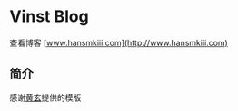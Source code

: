 # Vinst Blog

 查看博客  [www.hansmkiii.com](http://www.hansmkiii.com)

 ## 简介

 感谢[黄玄](https://github.com/huxpro)提供的模版
